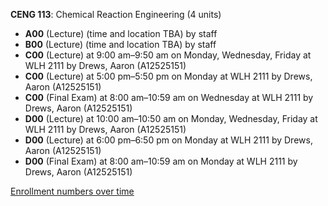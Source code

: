 **CENG 113**: Chemical Reaction Engineering (4 units)

- **A00** (Lecture) (time and location TBA) by staff
- **B00** (Lecture) (time and location TBA) by staff
- **C00** (Lecture) at 9:00 am–9:50 am on Monday, Wednesday, Friday at WLH 2111 by Drews, Aaron (A12525151)
- **C00** (Lecture) at 5:00 pm–5:50 pm on Monday at WLH 2111 by Drews, Aaron (A12525151)
- **C00** (Final Exam) at 8:00 am–10:59 am on Wednesday at WLH 2111 by Drews, Aaron (A12525151)
- **D00** (Lecture) at 10:00 am–10:50 am on Monday, Wednesday, Friday at WLH 2111 by Drews, Aaron (A12525151)
- **D00** (Lecture) at 6:00 pm–6:50 pm on Monday at WLH 2111 by Drews, Aaron (A12525151)
- **D00** (Final Exam) at 8:00 am–10:59 am on Monday at WLH 2111 by Drews, Aaron (A12525151)

[Enrollment numbers over time](./CENG113.tsv)

